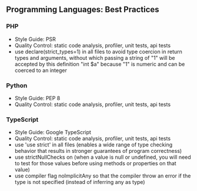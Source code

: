 ## Programming Languages: Best Practices

### PHP
- Style Guide: PSR
- Quality Control: static code analysis, profiler, unit tests, api tests
- use declare(strict_types=1) in all files to avoid type coercion in return types and arguments, without which passing a string of "1" will be accepted by this  definition "int $a" because "1" is numeric and can be coerced to an integer

### Python
- Style Guide: PEP 8
- Quality Control: static code analysis, profiler, unit tests, api tests

### TypeScript
- Style Guide: Google TypeScript
- Quality Control: static code analysis, profiler, unit tests, api tests
- use 'use strict' in all files (enables a wide range of type checking behavior that results in stronger guarantees of program correctness)
- use strictNullChecks on (when a value is null or undefined, you will need to test for those values before using methods or properties on that value)
- use compiler flag noImplicitAny so that the compiler throw an error if the type is not specified (instead of inferring any as type)